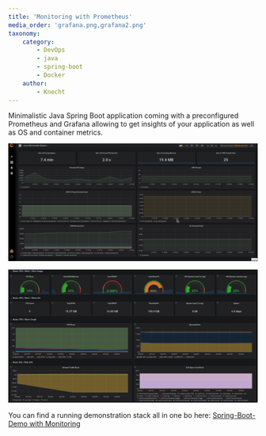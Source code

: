```yaml
---
title: 'Monitoring with Prometheus'
media_order: 'grafana.png,grafana2.png'
taxonomy:
    category:
        - DevOps
        - java
        - spring-boot
        - Docker
    author:
        - Knecht
---
```


Minimalistic Java Spring Boot application coming with a preconfigured Prometheus and Grafana allowing to get insights of your application as well as OS and container metrics.

![](grafana.png?link&cropResize=500,400)

![](grafana2.png?link&cropResize=500,400)

You can find a running demonstration stack all in one bo here: [Spring-Boot-Demo with Monitoring](https://repo.rootknecht.net/knecht/spring-boot-demo)